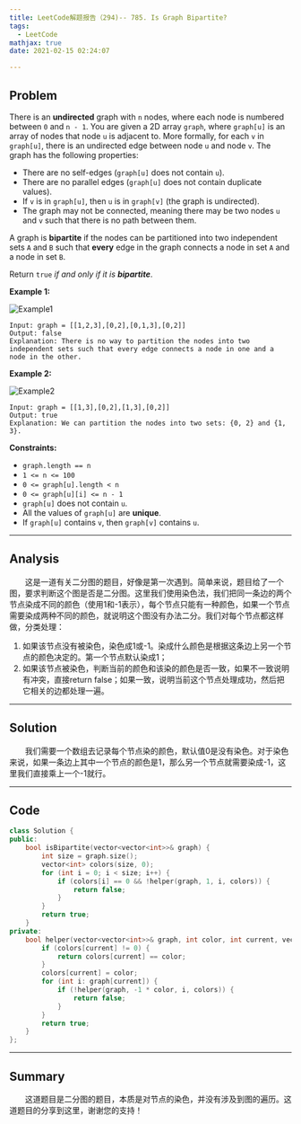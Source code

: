 ```yaml
---
title: LeetCode解题报告（294)-- 785. Is Graph Bipartite?
tags:
  - LeetCode
mathjax: true
date: 2021-02-15 02:24:07

---
```


## Problem

There is an **undirected** graph with `n` nodes, where each node is numbered between `0` and `n - 1`. You are given a 2D array `graph`, where `graph[u]` is an array of nodes that node `u` is adjacent to. More formally, for each `v` in `graph[u]`, there is an undirected edge between node `u` and node `v`. The graph has the following properties:

- There are no self-edges (`graph[u]` does not contain `u`).
- There are no parallel edges (`graph[u]` does not contain duplicate values).
- If `v` is in `graph[u]`, then `u` is in `graph[v]` (the graph is undirected).
- The graph may not be connected, meaning there may be two nodes `u` and `v` such that there is no path between them.

A graph is **bipartite** if the nodes can be partitioned into two independent sets `A` and `B` such that **every** edge in the graph connects a node in set `A` and a node in set `B`.

Return `true` *if and only if it is **bipartite***.

<!-- more -->

**Example 1:**

![Example1](https://assets.leetcode.com/uploads/2020/10/21/bi2.jpg)

```
Input: graph = [[1,2,3],[0,2],[0,1,3],[0,2]]
Output: false
Explanation: There is no way to partition the nodes into two independent sets such that every edge connects a node in one and a node in the other.
```

**Example 2:**

![Example2](https://assets.leetcode.com/uploads/2020/10/21/bi1.jpg)

```
Input: graph = [[1,3],[0,2],[1,3],[0,2]]
Output: true
Explanation: We can partition the nodes into two sets: {0, 2} and {1, 3}.
```

**Constraints:**

- `graph.length == n`
- `1 <= n <= 100`
- `0 <= graph[u].length < n`
- `0 <= graph[u][i] <= n - 1`
- `graph[u]` does not contain `u`.
- All the values of `graph[u]` are **unique**.
- If `graph[u]` contains `v`, then `graph[v]` contains `u`.

------

## Analysis

&emsp;&emsp;这是一道有关二分图的题目，好像是第一次遇到。简单来说，题目给了一个图，要求判断这个图是否是二分图。这里我们使用染色法，我们把同一条边的两个节点染成不同的颜色（使用1和-1表示），每个节点只能有一种颜色，如果一个节点需要染成两种不同的颜色，就说明这个图没有办法二分。我们对每个节点都这样做，分类处理：

1. 如果该节点没有被染色，染色成1或-1。染成什么颜色是根据这条边上另一个节点的颜色决定的。第一个节点默认染成1；
2. 如果该节点被染色，判断当前的颜色和该染的颜色是否一致，如果不一致说明有冲突，直接return false；如果一致，说明当前这个节点处理成功，然后把它相关的边都处理一遍。

------

## Solution

&emsp;&emsp;我们需要一个数组去记录每个节点染的颜色，默认值0是没有染色。对于染色来说，如果一条边上其中一个节点的颜色是1，那么另一个节点就需要染成-1，这里我们直接乘上一个-1就行。

------

## Code

```c++
class Solution {
public:
    bool isBipartite(vector<vector<int>>& graph) {
        int size = graph.size();
        vector<int> colors(size, 0);
        for (int i = 0; i < size; i++) {
            if (colors[i] == 0 && !helper(graph, 1, i, colors)) {
                return false;
            }
        }
        return true;
    }
private:
    bool helper(vector<vector<int>>& graph, int color, int current, vector<int>& colors) {
        if (colors[current] != 0) {
            return colors[current] == color;
        }
        colors[current] = color;
        for (int i: graph[current]) {
            if (!helper(graph, -1 * color, i, colors)) {
                return false;
            }
        }
        return true;
    }
};
```

------

## Summary

&emsp;&emsp;这道题目是二分图的题目，本质是对节点的染色，并没有涉及到图的遍历。这道题目的分享到这里，谢谢您的支持！
